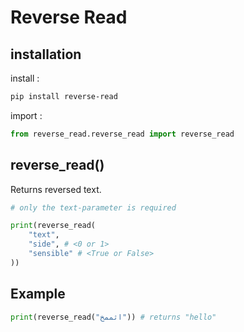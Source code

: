 # Reverse Read

## installation

install :

```bash
pip install reverse-read
```

import :

```python
from reverse_read.reverse_read import reverse_read
```

## reverse_read()

Returns reversed text.

```python
# only the text-parameter is required

print(reverse_read(
    "text",
    "side", # <0 or 1>
    "sensible" # <True or False>
))
```

## Example

```python
print(reverse_read("اثممخ")) # returns "hello"
```
